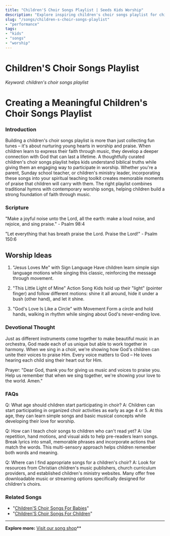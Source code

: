 ```yaml
---
title: "Children'S Choir Songs Playlist | Seeds Kids Worship"
description: "Explore inspiring children's choir songs playlist for children's worship and faith development. Biblical music resources for families and ministry."
slug: "/songs/children-s-choir-songs-playlist"
- "performance"
tags:
- "kids"
- "songs"
- "worship"
---
```


# Children'S Choir Songs Playlist

_Keyword: children's choir songs playlist_

# Creating a Meaningful Children's Choir Songs Playlist

### Introduction
Building a children's choir songs playlist is more than just collecting fun tunes – it's about nurturing young hearts in worship and praise. When children learn to express their faith through music, they develop a deeper connection with God that can last a lifetime. A thoughtfully curated children's choir songs playlist helps kids understand biblical truths while giving them an engaging way to participate in worship. Whether you're a parent, Sunday school teacher, or children's ministry leader, incorporating these songs into your spiritual teaching toolkit creates memorable moments of praise that children will carry with them. The right playlist combines traditional hymns with contemporary worship songs, helping children build a strong foundation of faith through music.

### Scripture
"Make a joyful noise unto the Lord, all the earth: make a loud noise, and rejoice, and sing praise." - Psalm 98:4

"Let everything that has breath praise the Lord. Praise the Lord!" - Psalm 150:6

## Worship Ideas
1. "Jesus Loves Me" with Sign Language
Have children learn simple sign language motions while singing this classic, reinforcing the message through movement.

2. "This Little Light of Mine" Action Song
Kids hold up their "light" (pointer finger) and follow different motions: shine it all around, hide it under a bush (other hand), and let it shine.

3. "God's Love Is Like a Circle" with Movement
Form a circle and hold hands, walking in rhythm while singing about God's never-ending love.

### Devotional Thought
Just as different instruments come together to make beautiful music in an orchestra, God made each of us unique but able to work together in harmony. When we sing in a choir, we're showing how God's children can unite their voices to praise Him. Every voice matters to God – He loves hearing each child sing their heart out for Him.

Prayer: "Dear God, thank you for giving us music and voices to praise you. Help us remember that when we sing together, we're showing your love to the world. Amen."

### FAQs

Q: What age should children start participating in choir?
A: Children can start participating in organized choir activities as early as age 4 or 5. At this age, they can learn simple songs and basic musical concepts while developing their love for worship.

Q: How can I teach choir songs to children who can't read yet?
A: Use repetition, hand motions, and visual aids to help pre-readers learn songs. Break lyrics into small, memorable phrases and incorporate actions that match the words. This multi-sensory approach helps children remember both words and meaning.

Q: Where can I find appropriate songs for a children's choir?
A: Look for resources from Christian children's music publishers, church curriculum providers, and established children's ministry websites. Many offer free downloadable music or streaming options specifically designed for children's choirs.

### Related Songs

- "[Children'S Choir Songs For Babies](/songs/children-s-choir-songs-for-babies/)"
- "[Children'S Choir Songs For Children](/songs/children-s-choir-songs-for-children/)"

---

**Explore more:** [Visit our song shop](https://seedskidsworship.com/shop)**

<!-- Schema Markup -->
<script type="application/ld+json">
{
  "@context": "https://schema.org",
  "@type": "MusicRecording",
  "name": "Children'S Choir Songs Playlist",
  "byArtist": {
    "@type": "MusicGroup",
    "name": "Seeds Kids Worship"
  },
  "isFamilyFriendly": true,
  "url": "https://seedskidsworship.com/songs/children-s-choir-songs-playlist/"
}
</script>